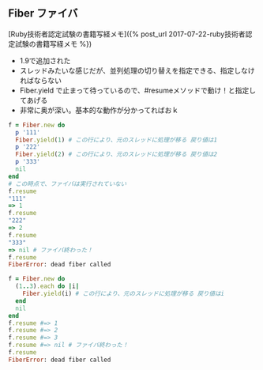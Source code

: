 ## Fiber ファイバ

[Ruby技術者認定試験の書籍写経メモ]({% post_url 2017-07-22-ruby技術者認定試験の書籍写経メモ %})

- 1.9で追加された
- スレッドみたいな感じだが、並列処理の切り替えを指定できる、指定しなければならない
- Fiber.yield で止まって待っているので、#resumeメソッドで動け！と指定してあげる
- 非常に奥が深い。基本的な動作が分かってればおｋ

```ruby
f = Fiber.new do
  p '111'
  Fiber.yield(1) # この行により、元のスレッドに処理が移る 戻り値は1
  p '222'
  Fiber.yield(2) # この行により、元のスレッドに処理が移る 戻り値は2
  p '333'
  nil
end
# この時点で、ファイバは実行されていない
f.resume
"111"
=> 1
f.resume
"222"
=> 2
f.resume
"333"
=> nil # ファイバ終わった！
f.resume
FiberError: dead fiber called

f = Fiber.new do
  (1..3).each do |i|
    Fiber.yield(i) # この行により、元のスレッドに処理が移る 戻り値はi
  end
  nil
end
f.resume #=> 1
f.resume #=> 2
f.resume #=> 3
f.resume #=> nil # ファイバ終わった！
f.resume
FiberError: dead fiber called
```
